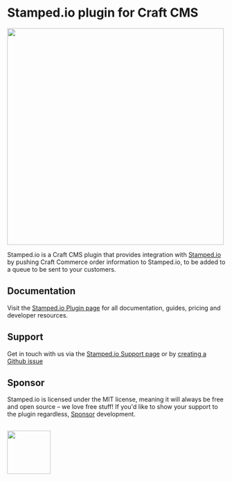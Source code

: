# Stamped.io plugin for Craft CMS
<img width="500" src="https://verbb.imgix.net/plugins/stamped-io/stamped-social-card.png?v=1">

Stamped.io is a Craft CMS plugin that provides integration with [Stamped.io](https://stamped.io/) by pushing Craft Commerce order information to Stamped.io, to be added to a queue to be sent to your customers.

## Documentation
Visit the [Stamped.io Plugin page](https://verbb.io/craft-plugins/stamped-io) for all documentation, guides, pricing and developer resources.

## Support
Get in touch with us via the [Stamped.io Support page](https://verbb.io/craft-plugins/stamped-io/support) or by [creating a Github issue](https://github.com/verbb/stamped-io/issues)

## Sponsor
Stamped.io is licensed under the MIT license, meaning it will always be free and open source – we love free stuff! If you'd like to show your support to the plugin regardless, [Sponsor](https://github.com/sponsors/verbb) development.

<h2></h2>

<a href="https://verbb.io" target="_blank">
    <img width="100" src="https://verbb.io/assets/img/verbb-pill.svg">
</a>

